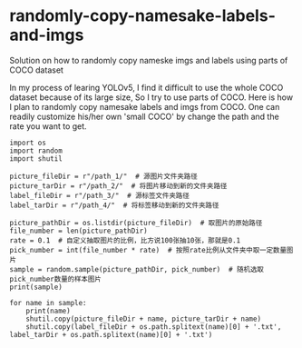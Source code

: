# randomly-copy-namesake-labels-and-imgs
Solution on how to randomly copy nameske imgs and labels  using parts of COCO dataset 

In my process of learing YOLOv5, I find it difficult to use the whole COCO dataset because of its large size, So I try to use parts of COCO. Here is how I plan to randomly copy namesake labels and imgs from COCO. One can readily customize his/her own 'small COCO' by change the path and the rate you want to get.

```
import os
import random
import shutil

picture_fileDir = r"/path_1/"  # 源图片文件夹路径
picture_tarDir = r"/path_2/"  # 将图片移动到新的文件夹路径
label_fileDir = r"/path_3/"  # 源标签文件夹路径
label_tarDir = r"/path_4/"  # 将标签移动到新的文件夹路径

picture_pathDir = os.listdir(picture_fileDir)  # 取图片的原始路径
file_number = len(picture_pathDir)
rate = 0.1  # 自定义抽取图片的比例，比方说100张抽10张，那就是0.1
pick_number = int(file_number * rate)  # 按照rate比例从文件夹中取一定数量图片
sample = random.sample(picture_pathDir, pick_number)  # 随机选取pick_number数量的样本图片
print(sample)

for name in sample:
    print(name)
    shutil.copy(picture_fileDir + name, picture_tarDir + name)
    shutil.copy(label_fileDir + os.path.splitext(name)[0] + '.txt', label_tarDir + os.path.splitext(name)[0] + '.txt')
```
